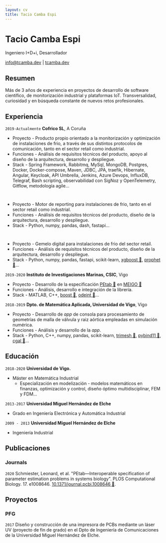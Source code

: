 ```yaml
---
layout: cv
title: Tacio Camba Espi
---
```

# Tacio Camba Espi
Ingeniero I+D+i, Desarrollador

<div id="webaddress">
<a href="mailto:info@tcamba.dev">info@tcamba.dev</a>
| <a href="https://tcamba.dev">tcamba.dev</a>
</div>


## Resumen

Más de 3 años de experiencia en proyectos de desarrollo de software científico, de monitorización industrial y plataformas IoT. Transversalidad, curiosidad y en búsqueda constante de nuevos retos profesionales.


## Experiencia

`2019-Actualmente`
__Cofrico SL__, A Coruña
      
- Proyecto - Producto propio orientado a la monitorización y optimización de instalaciones de frio, a través de sus distintos protocolos de comunicación, tanto en el sector retail como industrial.
- Funciones - Análisis de requisitos técnicos del producto, apoyo al diseño de la arquitectura, desarrollo y despliegue.
- Stack - Spring Framework, Rabbitmq, MySql, MongoDB, Postgres, Docker, Docker-compose, Maven, JDBC, JPA, traefik, Hibernate, Angular, Keycloak, API Umbrella, Jenkins, Azure Devops, InfluxDB, Telegraf, Bash scripting, observabilidad con SigNoz y OpenTelemetry, Gitflow, metodología agile...
  
` `
- Proyecto - Motor de reporting para instalaciones de frio, tanto en el sector retail como industrial. 
- Funciones - Análisis de requisitos técnicos del producto, diseño de la arquitectura, desarrollo y despliegue.
- Stack - Python, numpy, pandas, dash, fastapi...  
  
` `
- Proyecto - Gemelo digital para instalaciones de frio del sector retail.
- Funciones - Análisis de requisitos técnicos del producto, diseño de la arquitectura, desarrollo y despliegue. 
- Stack - Python, numpy, pandas, fastapi, scikit-learn, [xgboost 🔗](https://xgboost.readthedocs.io/en/stable/python/index.html), [prophet 🔗](https://facebook.github.io/prophet/)...

`2019-2020`
__Instituto de Investigaciones Marinas, CSIC__, Vigo

- Proyecto - Desarrollo de la especificación [PEtab 🔗](https://petab.readthedocs.io/en/stable/) en [MEIGO 🔗](http://gingproc.iim.csic.es/meigo.html)
- Funciones - Análisis, desarrollo e integración de la librería.
- Stack - MATLAB, C++, [boost 🔗](https://www.boost.org/), [odeint 🔗](https://headmyshoulder.github.io/odeint-v2/)...

`2018-2019`
__Dpto. de Matemática Aplicada, Universidad de Vigo__, Vigo

- Proyecto - Desarrollo de _app_ de consola para procesamiento de geometrías de malla de válvula y raiz aórtica empleadas en simulación numérica.
- Funciones - Análisis y desarrollo de la _app_.
- Stack - Python, C++, numpy, pandas, scikit-learn, [trimesh 🔗](https://github.com/mikedh/trimesh),  [pybind11 🔗](https://github.com/pybind/pybind11), [cgal 🔗](https://www.cgal.org/)...

## Educación

`2018-2020`
__Universidad de Vigo.__

- Máster en Matemática Industrial
  - Especialización en modelización - modelos matemáticos en finanzas, optimización y control, diseño óptimo multidisciplinar, FEM y FDM...

`2013-2017`
__Universidad Miguel Hernández de Elche__

- Grado en Ingeniería Electrónica y Automática Industrial

`2009 - 2013`
__Universidad Miguel Hernández de Elche__

- Ingeniería Industrial


## Publicaciones

### Journals

`2020`
Schmiester, Leonard, et al. "PEtab—Interoperable specification of parameter estimation problems in systems biology". PLOS Computational Biology. 17. e1008646. [10.1371/journal.pcbi.1008646 🔗](https://journals.plos.org/ploscompbiol/article?id=10.1371/journal.pcbi.1008646).


## Proyectos

### PFG

`2017` Diseño y construcción de una impresora de PCBs mediante un láser UV (proyecto de fin de grado) en el Dpto de Ingeniería de Comunicaciones de la Universidad Miguel Hernández de Elche.